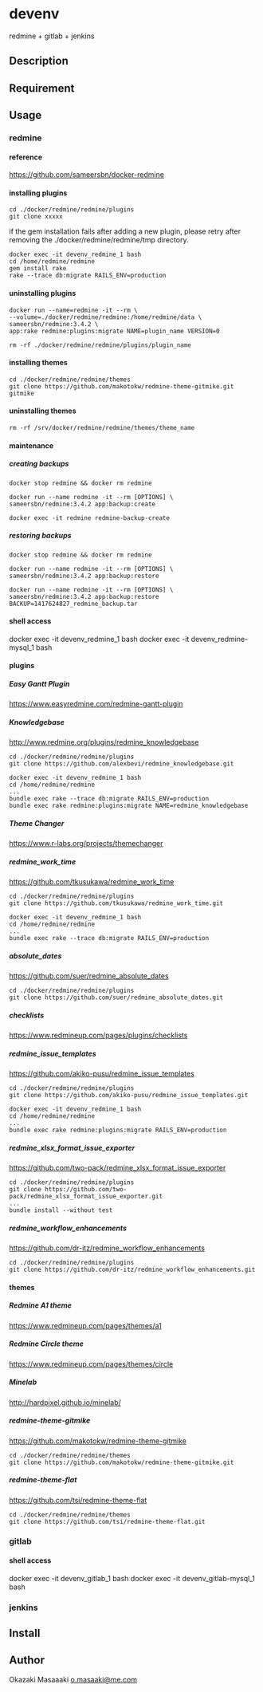 # devenv
redmine + gitlab + jenkins

## Description

## Requirement

## Usage

### redmine

#### reference

https://github.com/sameersbn/docker-redmine

#### installing plugins

    cd ./docker/redmine/redmine/plugins
    git clone xxxxx

if the gem installation fails after adding a new plugin, please retry after removing the ./docker/redmine/redmine/tmp directory.

    docker exec -it devenv_redmine_1 bash
    cd /home/redmine/redmine
    gem install rake
    rake --trace db:migrate RAILS_ENV=production

#### uninstalling plugins

    docker run --name=redmine -it --rm \
    --volume=./docker/redmine/redmine:/home/redmine/data \
    sameersbn/redmine:3.4.2 \
    app:rake redmine:plugins:migrate NAME=plugin_name VERSION=0

    rm -rf ./docker/redmine/redmine/plugins/plugin_name

#### installing themes

    cd ./docker/redmine/redmine/themes
    git clone https://github.com/makotokw/redmine-theme-gitmike.git gitmike

#### uninstalling themes

    rm -rf /srv/docker/redmine/redmine/themes/theme_name


#### maintenance

##### creating backups

    docker stop redmine && docker rm redmine

    docker run --name redmine -it --rm [OPTIONS] \
    sameersbn/redmine:3.4.2 app:backup:create

    docker exec -it redmine redmine-backup-create

##### restoring backups

    docker stop redmine && docker rm redmine

    docker run --name redmine -it --rm [OPTIONS] \
    sameersbn/redmine:3.4.2 app:backup:restore

    docker run --name redmine -it --rm [OPTIONS] \
    sameersbn/redmine:3.4.2 app:backup:restore BACKUP=1417624827_redmine_backup.tar

#### shell access
docker exec -it devenv_redmine_1 bash
docker exec -it devenv_redmine-mysql_1 bash

#### plugins

##### Easy Gantt Plugin

https://www.easyredmine.com/redmine-gantt-plugin

##### Knowledgebase

http://www.redmine.org/plugins/redmine_knowledgebase

    cd ./docker/redmine/redmine/plugins
    git clone https://github.com/alexbevi/redmine_knowledgebase.git

    docker exec -it devenv_redmine_1 bash
    cd /home/redmine/redmine
    ...
    bundle exec rake --trace db:migrate RAILS_ENV=production
    bundle exec rake redmine:plugins:migrate NAME=redmine_knowledgebase

##### Theme Changer

https://www.r-labs.org/projects/themechanger

##### redmine_work_time

https://github.com/tkusukawa/redmine_work_time

    cd ./docker/redmine/redmine/plugins
    git clone https://github.com/tkusukawa/redmine_work_time.git

    docker exec -it devenv_redmine_1 bash
    cd /home/redmine/redmine
    ...
    bundle exec rake --trace db:migrate RAILS_ENV=production

##### absolute_dates

https://github.com/suer/redmine_absolute_dates

    cd ./docker/redmine/redmine/plugins
    git clone https://github.com/suer/redmine_absolute_dates.git

##### checklists

https://www.redmineup.com/pages/plugins/checklists

##### redmine_issue_templates

https://github.com/akiko-pusu/redmine_issue_templates

    cd ./docker/redmine/redmine/plugins
    git clone https://github.com/akiko-pusu/redmine_issue_templates.git

    docker exec -it devenv_redmine_1 bash
    cd /home/redmine/redmine
    ...
    bundle exec rake redmine:plugins:migrate RAILS_ENV=production

##### redmine_xlsx_format_issue_exporter

https://github.com/two-pack/redmine_xlsx_format_issue_exporter

    cd ./docker/redmine/redmine/plugins
    git clone https://github.com/two-pack/redmine_xlsx_format_issue_exporter.git
    ...
    bundle install --without test

##### redmine_workflow_enhancements

https://github.com/dr-itz/redmine_workflow_enhancements

    cd ./docker/redmine/redmine/plugins
    git clone https://github.com/dr-itz/redmine_workflow_enhancements.git

#### themes

##### Redmine A1 theme

https://www.redmineup.com/pages/themes/a1

##### Redmine Circle theme

https://www.redmineup.com/pages/themes/circle

##### Minelab

http://hardpixel.github.io/minelab/

##### redmine-theme-gitmike

https://github.com/makotokw/redmine-theme-gitmike

    cd ./docker/redmine/redmine/themes
    git clone https://github.com/makotokw/redmine-theme-gitmike.git

##### redmine-theme-flat

https://github.com/tsi/redmine-theme-flat

    cd ./docker/redmine/redmine/themes
    git clone https://github.com/tsi/redmine-theme-flat.git


### gitlab

#### shell access
docker exec -it devenv_gitlab_1 bash
docker exec -it devenv_gitlab-mysql_1 bash

### jenkins

## Install



## Author

Okazaki Masaaaki o.masaaki@me.com
